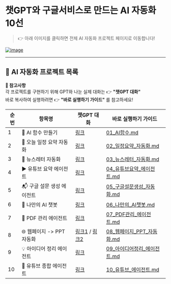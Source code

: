 # 챗GPT와 구글서비스로 만드는 AI 자동화 10선
> 👉 아래 이미지를 클릭하면 전체 AI 자동화 프로젝트 페이지로 이동합니다!

[![image](https://github.com/user-attachments/assets/90abc6c7-0556-4993-84db-1f6b7fc15960)](https://dabidstudio.github.io/google_ai_automation/)

---

## 🔗 AI 자동화 프로젝트 목록
**📌 참고사항**  
각 프로젝트를 구현하기 위해 GPT와 나눈 실제 대화는 👉 **"챗GPT 대화"**  
바로 복사하여 실행하려면 👉 **"바로 실행하기 가이드"** 를 참고하세요!
<div align="center">

| 순번 | 항목명                        | 챗GPT 대화                                                                                     | 바로 실행하기 가이드 |
|------|-------------------------------|--------------------------------------------------------------------------------------------------------|--------------|
| 1    | 🧩 AI 함수 만들기              | [링크](https://chatgpt.com/share/684432d2-5748-8006-a43d-be9ee236bbf7)                               | [01_AI함수.md](https://github.com/dabidstudio/google_ai_automation/blob/main/guides/01_AI%ED%95%A8%EC%88%98.md) |
| 2    | 📅 오늘 일정 요약 자동화       | [링크](https://chatgpt.com/share/684432e7-0630-8006-8ac5-edbdd87d3e19)                               | [02_일정요약_자동화.md](https://github.com/dabidstudio/google_ai_automation/blob/main/guides/02_%EC%9D%BC%EC%A0%95%EC%9A%94%EC%95%BD_%EC%9E%90%EB%8F%99%ED%99%94.md) |
| 3    | 📰 뉴스레터 자동화             | [링크](https://chatgpt.com/share/6841a508-eb9c-8006-88d7-8e1a83981964)                               | [03_뉴스레터_자동화.md](https://github.com/dabidstudio/google_ai_automation/blob/main/guides/03_%EB%89%B4%EC%8A%A4%EB%A0%88%ED%84%B0_%EC%9E%90%EB%8F%99%ED%99%94.md) |
| 4    | ▶️ 유튜브 요약 에이전트        | [링크](https://chatgpt.com/share/684440a0-c8e4-8006-8790-2a5cc51e21c8)                               | [04_유튜브요약_에이전트.md](https://github.com/dabidstudio/google_ai_automation/blob/main/guides/04_%EC%9C%A0%ED%8A%9C%EB%B8%8C%EC%9A%94%EC%95%BD_%EC%97%90%EC%9D%B4%EC%A0%84%ED%8A%B8.md) |
| 5    | 📬 구글 설문 생성 에이전트     | [링크](https://chatgpt.com/share/684445bf-27b4-8006-88ff-72f958565082)                               | [05_구글설문생성_자동화.md](https://github.com/dabidstudio/google_ai_automation/blob/main/guides/05_%EA%B5%AC%EA%B8%80%EC%84%A4%EB%AC%B8%EC%83%9D%EC%84%B1_%EC%9E%90%EB%8F%99%ED%99%94.md) |
| 6    | 💬 나만의 AI 챗봇             | [링크](https://chatgpt.com/share/684445a7-417c-8006-b309-7d7124dbca28)                               | [06_나만의_AI챗봇.md](https://github.com/dabidstudio/google_ai_automation/blob/main/guides/06_%EB%82%98%EB%A7%8C%EC%9D%98_AI%EC%B1%97%EB%B4%87.md) |
| 7    | 📄 PDF 관리 에이전트           | [링크](https://chatgpt.com/share/68444a07-d6bc-8006-af63-6afeb0adcfc1)                               | [07_PDF관리_에이전트.md](https://github.com/dabidstudio/google_ai_automation/blob/main/guides/07_PDF%EA%B4%80%EB%A6%AC_%EC%97%90%EC%9D%B4%EC%A0%84%ED%8A%B8.md) |
| 8    | 🌐 웹페이지 -> PPT 자동화      | [링크1](https://chatgpt.com/share/68444e3b-6214-8006-84e7-d1ca3dbc3713) / [링크2](https://chatgpt.com/share/68444e71-1640-8006-8b29-94ed02ef10b1) | [08_웹페이지_PPT_자동화.md](https://github.com/dabidstudio/google_ai_automation/blob/main/guides/08_%EC%9B%B9%ED%8E%98%EC%9D%B4%EC%A7%80_PPT_%EC%9E%90%EB%8F%99%ED%99%94.md) |
| 9    | 💡 아이디어 정리 에이전트      | [링크](https://chatgpt.com/share/684454bb-a78c-8006-93a7-a2d853c41e47)                               | [09_아이디어정리_에이전트.md](https://github.com/dabidstudio/google_ai_automation/blob/main/guides/09_%EC%95%84%EC%9D%B4%EB%94%94%EC%96%B4%EC%A0%95%EB%A6%AC_%EC%97%90%EC%9D%B4%EC%A0%84%ED%8A%B8.md) |
| 10   | 🧠 유튜브 종합 에이전트        | [링크](https://chatgpt.com/share/68445774-c7cc-8006-824b-6c23ed9af998)                               | [10_유튜브_에이전트.md](https://github.com/dabidstudio/google_ai_automation/blob/main/guides/10_%EC%9C%A0%ED%8A%9C%EB%B8%8C_%EC%97%90%EC%9D%B4%EC%A0%84%ED%8A%B8.md) |

</div>
